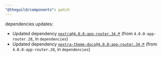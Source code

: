 ```yaml
---
"@theguild/components": patch
---
```

dependencies updates:
  - Updated dependency [`nextra@4.0.0-app-router.34` ↗︎](https://www.npmjs.com/package/nextra/v/4.0.0) (from `4.0.0-app-router.28`, in `dependencies`)
  - Updated dependency [`nextra-theme-docs@4.0.0-app-router.34` ↗︎](https://www.npmjs.com/package/nextra-theme-docs/v/4.0.0) (from `4.0.0-app-router.28`, in `dependencies`)
